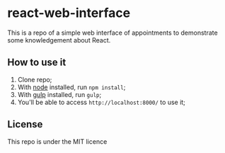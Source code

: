 # react-web-interface

This is a repo of a simple web interface of appointments to demonstrate some
knowledgement about React.

## How to use it

  1. Clone repo;
  2. With [node](https://nodejs.org/en/) installed, run `npm install`;
  3. With [gulp](http://gulpjs.com/) installed, run `gulp`;
  4. You'll be able to access `http://localhost:8000/` to use it;

## License

This repo is under the MIT licence